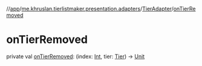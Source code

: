 //[app](../../../index.md)/[me.khruslan.tierlistmaker.presentation.adapters](../index.md)/[TierAdapter](index.md)/[onTierRemoved](on-tier-removed.md)

# onTierRemoved

private val [onTierRemoved](on-tier-removed.md): (index: [Int](https://kotlinlang.org/api/latest/jvm/stdlib/kotlin/-int/index.html), tier: [Tier](../../me.khruslan.tierlistmaker.data.models.tierlist/-tier/index.md)) -&gt; [Unit](https://kotlinlang.org/api/latest/jvm/stdlib/kotlin/-unit/index.html)
